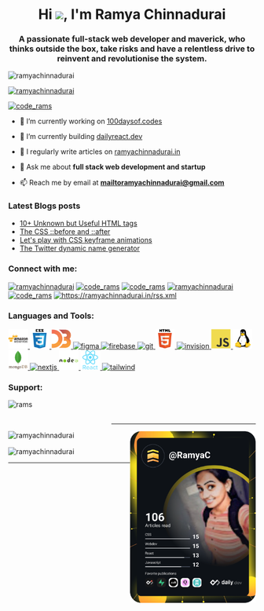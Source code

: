 <h1 align="center">Hi <img src="https://raw.githubusercontent.com/MartinHeinz/MartinHeinz/master/wave.gif" width="30px">, I'm Ramya Chinnadurai</h1>
<h3 align="center"> A passionate full-stack web developer and maverick, who thinks outside the box, take risks and have a relentless drive to reinvent and revolutionise the system.</h3>

<p align="left"> <img src="https://komarev.com/ghpvc/?username=ramyachinnadurai&label=Profile%20views&color=0e75b6&style=flat" alt="ramyachinnadurai" /> </p>

<p align="left"> <a href="https://github.com/ryo-ma/github-profile-trophy"><img src="https://github-profile-trophy.vercel.app/?username=ramyachinnadurai" alt="ramyachinnadurai" /></a> </p>

<p align="left"> <a href="https://twitter.com/code_rams" target="blank"><img src="https://img.shields.io/twitter/follow/code_rams?logo=twitter&style=for-the-badge" alt="code_rams" /></a> </p>

- 🔭 I’m currently working on [100daysof.codes](https://100daysof.codes)

- 🌱 I’m currently building [dailyreact.dev](https://dailyreact.dev)

- 📝 I regularly write articles on [ramyachinnadurai.in](ramyachinnadurai.in)

- 💬 Ask me about **full stack web development and startup**

- 📫 Reach me by email at **mailtoramyachinnadurai@gmail.com**

### Latest Blogs posts
<!-- BLOG-POST-LIST:START -->
- [10+ Unknown but Useful HTML tags](https://ramyachinnadurai.in/10-unknown-but-useful-html-tags)
- [The CSS ::before and ::after](https://ramyachinnadurai.in/the-css-before-and-after)
- [Let&#39;s play with CSS keyframe animations](https://ramyachinnadurai.in/lets-play-with-css-keyframe-animations)
- [The Twitter dynamic name generator](https://ramyachinnadurai.in/the-twitter-dynamic-name-generator)
<!-- BLOG-POST-LIST:END -->

<h3 align="left">Connect with me:</h3>
<p align="left">
<a href="https://codepen.io/ramyachinnadurai" target="blank"><img align="center" src="https://raw.githubusercontent.com/rahuldkjain/github-profile-readme-generator/master/src/images/icons/Social/codepen.svg" alt="ramyachinnadurai" height="30" width="40" /></a>
<a href="https://dev.to/code_rams" target="blank"><img align="center" src="https://cdn.jsdelivr.net/npm/simple-icons@3.0.1/icons/dev-dot-to.svg" alt="code_rams" height="30" width="40" /></a>
<a href="https://twitter.com/code_rams" target="blank"><img align="center" src="https://raw.githubusercontent.com/rahuldkjain/github-profile-readme-generator/master/src/images/icons/Social/twitter.svg" alt="code_rams" height="30" width="40" /></a>
<a href="https://linkedin.com/in/ramyachinnadurai" target="blank"><img align="center" src="https://raw.githubusercontent.com/rahuldkjain/github-profile-readme-generator/master/src/images/icons/Social/linked-in-alt.svg" alt="ramyachinnadurai" height="30" width="40" /></a>
<a href="https://instagram.com/code_rams" target="blank"><img align="center" src="https://raw.githubusercontent.com/rahuldkjain/github-profile-readme-generator/master/src/images/icons/Social/instagram.svg" alt="code_rams" height="30" width="40" /></a>
<a href="/https://ramyachinnadurai.in/rss.xml" target="blank"><img align="center" src="https://raw.githubusercontent.com/rahuldkjain/github-profile-readme-generator/master/src/images/icons/Social/rss.svg" alt="https://ramyachinnadurai.in/rss.xml" height="30" width="40" /></a>
</p>

<h3 align="left">Languages and Tools:</h3>
<p align="left"> <a href="https://aws.amazon.com" target="_blank"> <img src="https://raw.githubusercontent.com/devicons/devicon/master/icons/amazonwebservices/amazonwebservices-original-wordmark.svg" alt="aws" width="40" height="40"/> </a> <a href="https://www.w3schools.com/css/" target="_blank"> <img src="https://raw.githubusercontent.com/devicons/devicon/master/icons/css3/css3-original-wordmark.svg" alt="css3" width="40" height="40"/> </a> <a href="https://d3js.org/" target="_blank"> <img src="https://raw.githubusercontent.com/devicons/devicon/master/icons/d3js/d3js-original.svg" alt="d3js" width="40" height="40"/> </a> <a href="https://www.figma.com/" target="_blank"> <img src="https://www.vectorlogo.zone/logos/figma/figma-icon.svg" alt="figma" width="40" height="40"/> </a> <a href="https://firebase.google.com/" target="_blank"> <img src="https://www.vectorlogo.zone/logos/firebase/firebase-icon.svg" alt="firebase" width="40" height="40"/> </a> <a href="https://git-scm.com/" target="_blank"> <img src="https://www.vectorlogo.zone/logos/git-scm/git-scm-icon.svg" alt="git" width="40" height="40"/> </a> <a href="https://www.w3.org/html/" target="_blank"> <img src="https://raw.githubusercontent.com/devicons/devicon/master/icons/html5/html5-original-wordmark.svg" alt="html5" width="40" height="40"/> </a> <a href="https://www.invisionapp.com/" target="_blank"> <img src="https://www.vectorlogo.zone/logos/invisionapp/invisionapp-icon.svg" alt="invision" width="40" height="40"/> </a> <a href="https://developer.mozilla.org/en-US/docs/Web/JavaScript" target="_blank"> <img src="https://raw.githubusercontent.com/devicons/devicon/master/icons/javascript/javascript-original.svg" alt="javascript" width="40" height="40"/> </a> <a href="https://www.linux.org/" target="_blank"> <img src="https://raw.githubusercontent.com/devicons/devicon/master/icons/linux/linux-original.svg" alt="linux" width="40" height="40"/> </a> <a href="https://www.mongodb.com/" target="_blank"> <img src="https://raw.githubusercontent.com/devicons/devicon/master/icons/mongodb/mongodb-original-wordmark.svg" alt="mongodb" width="40" height="40"/> </a> <a href="https://nextjs.org/" target="_blank"> <img src="https://cdn.worldvectorlogo.com/logos/nextjs-3.svg" alt="nextjs" width="40" height="40"/> </a> <a href="https://nodejs.org" target="_blank"> <img src="https://raw.githubusercontent.com/devicons/devicon/master/icons/nodejs/nodejs-original-wordmark.svg" alt="nodejs" width="40" height="40"/> </a> <a href="https://reactjs.org/" target="_blank"> <img src="https://raw.githubusercontent.com/devicons/devicon/master/icons/react/react-original-wordmark.svg" alt="react" width="40" height="40"/> </a> <a href="https://tailwindcss.com/" target="_blank"> <img src="https://www.vectorlogo.zone/logos/tailwindcss/tailwindcss-icon.svg" alt="tailwind" width="40" height="40"/> </a> </p>

<h3 align="left">Support:</h3>


<p><a href="https://www.buymeacoffee.com/rams"> <img align="left" src="https://cdn.buymeacoffee.com/buttons/v2/default-yellow.png" height="50" width="210" alt="rams" /></a></p><br><br>

---

<a href="https://api.daily.dev/RamyaC" target="_blank">
    <img
      width="256"
      align="right"
      src="https://github.com/RamyaChinnadurai/RamyaChinnadurai/blob/master/devcard.svg"
      alt="Ramya Chinnadurai's Dev Card"
    />
  </a>
  
<p>&nbsp;<img align="left" src="https://github-readme-stats.vercel.app/api?username=ramyachinnadurai&show_icons=true&locale=en" alt="ramyachinnadurai" /></p>


<p><img align="center" src="https://github-readme-streak-stats.herokuapp.com/?user=ramyachinnadurai&" alt="ramyachinnadurai" /></p>

---
